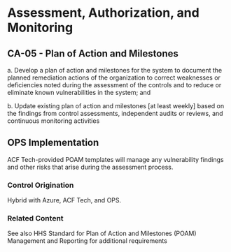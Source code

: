 # Assessment, Authorization, and Monitoring
## CA-05 - Plan of Action and Milestones

a. Develop a plan of action and milestones for the system to document the planned remediation actions of the organization to correct weaknesses or deficiencies noted during the assessment of the controls and to reduce or eliminate known vulnerabilities in the system; and

b. Update existing plan of action and milestones [at least weekly] based on the findings from control assessments, independent audits or reviews, and continuous monitoring activities

## OPS Implementation

ACF Tech-provided POAM templates will manage any vulnerability findings and other risks that arise during the assessment process.

### Control Origination

Hybrid with Azure, ACF Tech, and OPS.

### Related Content

See also HHS Standard for Plan of Action and Milestones (POAM) Management and Reporting for additional requirements
